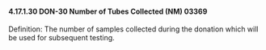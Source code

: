 #### 4.17.1.30 DON-30 Number of Tubes Collected (NM) 03369

Definition: The number of samples collected during the donation which will be used for subsequent testing.
